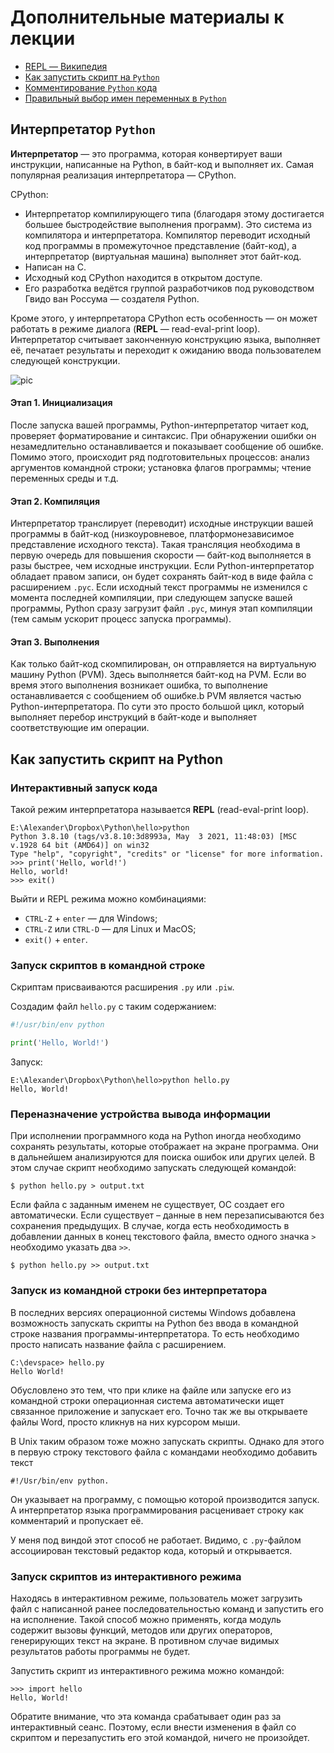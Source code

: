 # Дополнительные материалы к лекции

* [REPL — Википедия](https://ru.wikipedia.org/wiki/REPL)
* [Как запустить скрипт на `Python`](https://mkdev.me/ru/posts/kak-zapustit-skript-na-python)
* [Комментирование `Python` кода](https://dev-gang.ru/article/kommentirovanie-python-koda-auf6lgv2vv/)
* [Правильный выбор имен переменных в `Python`](https://pythonlearn.ru/python-dlya-nachinayushhix/imena-dlya-peremennyx-v-python/)

## Интерпретатор `Python`
**Интерпретатор** — это программа, которая конвертирует ваши инструкции, написанные на Python, в байт-код и выполняет их. Самая популярная реализация интерпретатора — CPython.

CPython:

* Интерпретатор компилирующего типа (благодаря этому достигается большее быстродействие выполнения программ). Это система из компилятора и интерпретатора. Компилятор переводит исходный код программы в промежуточное представление (байт-код), а интерпретатор (виртуальная машина) выполняет этот байт-код.
* Написан на C.
* Исходный код CPython находится в открытом доступе.
* Его разработка ведётся группой разработчиков под руководством Гвидо ван Россума — создателя Python.

Кроме этого, у интерпретатора CPython есть особенность — он может работать в режиме диалога (**REPL** — read-eval-print loop). Интерпретатор считывает законченную конструкцию языка, выполняет её, печатает результаты и переходит к ожиданию ввода пользователем следующей конструкции.

![pic](https://pythonchik.ru/pic/lb1/intext_630d6d5f-9f11-467b-afbb-73fc6c7f01df_original.svg)

#### Этап 1. Инициализация
После запуска вашей программы, Python-интерпретатор читает код, проверяет форматирование и синтаксис. При обнаружении ошибки он незамедлительно останавливается и показывает сообщение об ошибке. Помимо этого, происходит ряд подготовительных процессов: анализ аргументов командной строки; установка флагов программы; чтение переменных среды и т.д.

#### Этап 2. Компиляция
Интерпретатор транслирует (переводит) исходные инструкции вашей программы в байт-код (низкоуровневое, платформонезависимое представление исходного текста). Такая трансляция необходима в первую очередь для повышения скорости — байт-код выполняется в разы быстрее, чем исходные инструкции.
Если Python-интерпретатор обладает правом записи, он будет сохранять байт-код в виде файла с расширением `.pyc`. Если исходный текст программы не изменился с момента последней компиляции, при следующем запуске вашей программы, Python сразу загрузит файл `.pyc`, минуя этап компиляции (тем самым ускорит процесс запуска программы).

#### Этап 3. Выполнения
Как только байт-код скомпилирован, он отправляется на виртуальную машину Python (PVM). Здесь выполняется байт-код на PVM. Если во время этого выполнения возникает ошибка, то выполнение останавливается с сообщением об ошибке.b PVM является частью Python-интерпретатора. По сути это просто большой цикл, который выполняет перебор инструкций в байт-коде и выполняет соответствующие им операции.

## Как запустить скрипт на Python
### Интерактивный запуск кода
Такой режим интерпретатора называется **REPL** (read-eval-print loop).
```
E:\Alexander\Dropbox\Python\hello>python
Python 3.8.10 (tags/v3.8.10:3d8993a, May  3 2021, 11:48:03) [MSC v.1928 64 bit (AMD64)] on win32
Type "help", "copyright", "credits" or "license" for more information.
>>> print('Hello, world!')
Hello, world!
>>> exit()
```
Выйти и REPL режима можно комбинациями:

* `CTRL-Z` + `enter` — для Windows;
* `CTRL-Z` или `CTRL-D` — для Linux и MacOS;
* `exit()` + `enter`.

### Запуск скриптов в командной строке
Скриптам  присваиваются расширения `.py` или `.piw`.

Создадим файл `hello.py` с таким содержанием:
```python
#!/usr/bin/env python

print('Hello, World!')
```
Запуск:
```
E:\Alexander\Dropbox\Python\hello>python hello.py
Hello, World!
```
### Переназначение устройства вывода информации
При исполнении программного кода на Python иногда необходимо сохранять результаты, которые отображает на экране программа. Они в дальнейшем анализируются для поиска ошибок или других целей. В этом случае скрипт необходимо запускать следующей командой:
```
$ python hello.py > output.txt
```
Если файла с заданным именем не существует, ОС создает его автоматически. Если существует – данные в нем перезаписываются без сохранения предыдущих. В случае, когда есть необходимость в добавлении данных в конец текстового файла, вместо одного значка `>` необходимо указать два `>>`.
```
$ python hello.py >> output.txt
```

### Запуск из командной строки без интерпретатора
В последних версиях операционной системы Windows добавлена возможность запускать скрипты на Python без ввода в командной строке названия программы-интерпретатора. То есть необходимо просто написать название файла с расширением.
```
C:\devspace> hello.py
Hello World!
```
Обусловлено это тем, что при клике на файле или запуске его из командной строки операционная система автоматически ищет связанное приложение и запускает его. Точно так же вы открываете файлы Word, просто кликнув на них курсором мыши.

В Unix таким образом тоже можно запускать скрипты. Однако для этого в первую строку текстового файла с командами необходимо добавить текст 
```
#!/Usr/bin/env python. 
```
Он указывает на программу, с помощью которой производится запуск. А интерпретатор языка программирования расценивает строку как комментарий и пропускает её.

У меня под виндой этот способ не работает. Видимо, с `.py`-файлом ассоциирован текстовый редактор кода, который и открывается.

### Запуск скриптов из интерактивного режима
Находясь в интерактивном режиме, пользователь может загрузить файл с написанной ранее последовательностью команд и запустить его на исполнение. Такой способ можно применять, когда модуль содержит вызовы функций, методов или других операторов, генерирующих текст на экране. В противном случае видимых результатов работы программы не будет.

Запустить скрипт из интерактивного режима можно командой:
```
>>> import hello
Hello, World!
```
Обратите внимание, что эта команда срабатывает один раз за интерактивный сеанс. Поэтому, если внести изменения в файл со скриптом и перезапустить его этой командой, ничего не произойдет.
